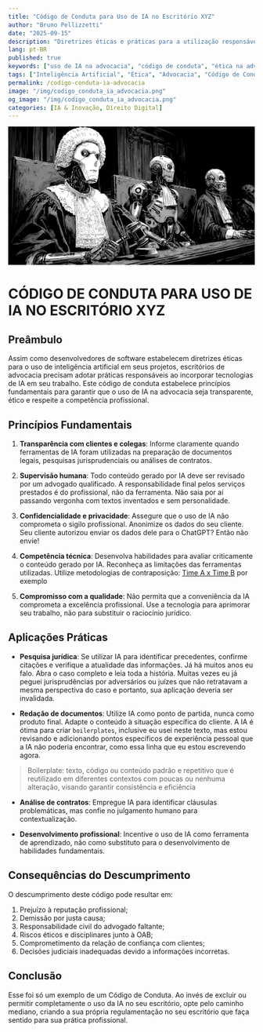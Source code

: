 ```yaml
---
title: "Código de Conduta para Uso de IA no Escritório XYZ"
author: "Bruno Pellizzetti"
date: "2025-09-15"
description: "Diretrizes éticas e práticas para a utilização responsável de inteligência artificial na advocacia."
lang: pt-BR
published: true
keywords: ["uso de IA na advocacia", "código de conduta", "ética na advocacia", "OAB e inteligência artificial", "advogados e IA", "escritório de advocacia tecnologia"]
tags: ["Inteligência Artificial", "Ética", "Advocacia", "Código de Conduta", "OAB"]
permalink: /codigo-conduta-ia-advocacia
image: "/img/codigo_conduta_ia_advocacia.png"
og_image: "/img/codigo_conduta_ia_advocacia.png"
categories: [IA & Inovação, Direito Digital]
---
```


![Código de Conduta para Uso de IA no Escritório](/img/codigo_conduta_ia_advocacia.png)

# CÓDIGO DE CONDUTA PARA USO DE IA NO ESCRITÓRIO XYZ

## Preâmbulo

Assim como desenvolvedores de software estabelecem diretrizes éticas para o uso de inteligência artificial em seus projetos, escritórios de advocacia precisam adotar práticas responsáveis ao incorporar tecnologias de IA em seu trabalho. Este código de conduta estabelece princípios fundamentais para garantir que o uso de IA na advocacia seja transparente, ético e respeite a competência profissional.

## Princípios Fundamentais

1. **Transparência com clientes e colegas**: Informe claramente quando ferramentas de IA foram utilizadas na preparação de documentos legais, pesquisas jurisprudenciais ou análises de contratos.

2. **Supervisão humana**: Todo conteúdo gerado por IA deve ser revisado por um advogado qualificado. A responsabilidade final pelos serviços prestados é do profissional, não da ferramenta. Não saia por aí passando vergonha com textos inventados e sem personalidade.

3. **Confidencialidade e privacidade**: Assegure que o uso de IA não comprometa o sigilo profissional. Anonimize os dados do seu cliente. Seu cliente autorizou enviar os dados dele para o ChatGPT? Então não envie!

4. **Competência técnica**: Desenvolva habilidades para avaliar criticamente o conteúdo gerado por IA. Reconheça as limitações das ferramentas utilizadas. Utilize metodologias de contraposição: [Time A x Time B](http://127.0.0.1:4000/blog/red-team-blue-team-ia-juridica) por exemplo

5. **Compromisso com a qualidade**: Não permita que a conveniência da IA comprometa a excelência profissional. Use a tecnologia para aprimorar seu trabalho, não para substituir o raciocínio jurídico.


## Aplicações Práticas

- **Pesquisa jurídica**: Se utilizar IA para identificar precedentes, confirme citações e verifique a atualidade das informações. Já há muitos anos eu falo. Abra o caso completo e leia toda a história. Muitas vezes eu já peguei jurisprudências por adversários ou juízes que não retratavam a mesma perspectiva do caso e portanto, sua aplicação deveria ser invalidada.

- **Redação de documentos**: Utilize IA como ponto de partida, nunca como produto final. Adapte o conteúdo à situação específica do cliente. A IA é ótima para criar `boilerplates`, inclusive eu usei neste texto, mas estou revisando e adicionando pontos específicos de experiência pessoal que a IA não poderia encontrar, como essa linha que eu estou escrevendo agora.

> Boilerplate: texto, código ou conteúdo padrão e repetitivo que é reutilizado em diferentes contextos com poucas ou nenhuma alteração, visando garantir consistência e eficiência

- **Análise de contratos**: Empregue IA para identificar cláusulas problemáticas, mas confie no julgamento humano para contextualização.

- **Desenvolvimento profissional**: Incentive o uso de IA como ferramenta de aprendizado, não como substituto para o desenvolvimento de habilidades fundamentais.

## Consequências do Descumprimento

O descumprimento deste código pode resultar em:

1. Prejuízo à reputação profissional;
2. Demissão por justa causa;
3. Responsabilidade civil do advogado faltante;
4. Riscos éticos e disciplinares junto à OAB;
5. Comprometimento da relação de confiança com clientes;
6. Decisões judiciais inadequadas devido a informações incorretas.

## Conclusão
Esse foi só um exemplo de um Código de Conduta. Ao invés de excluir ou permitir completamente o uso da IA no seu escritório, opte pelo caminho mediano, criando a sua própria regulamentação no seu escritório que faça sentido para sua prática profissional.